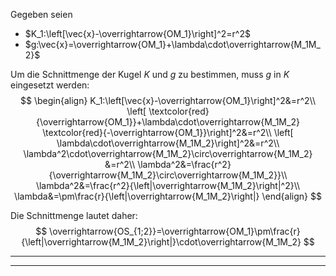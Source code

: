 Gegeben seien
- $K_1:\left[\vec{x}-\overrightarrow{OM_1}\right]^2=r^2$
- $g:\vec{x}=\overrightarrow{OM_1}+\lambda\cdot\overrightarrow{M_1M_2}$

Um die Schnittmenge der Kugel $K$ und $g$ zu bestimmen, muss $g$ in $K$ eingesetzt werden:
$$
\begin{align}
	K_1:\left[\vec{x}-\overrightarrow{OM_1}\right]^2&=r^2\\
	\left[
		\textcolor{red}{\overrightarrow{OM_1}}+\lambda\cdot\overrightarrow{M_1M_2} \textcolor{red}{-\overrightarrow{OM_1}}\right]^2&=r^2\\
	\left[
		\lambda\cdot\overrightarrow{M_1M_2}\right]^2&=r^2\\
	\lambda^2\cdot\overrightarrow{M_1M_2}\circ\overrightarrow{M_1M_2}
		&=r^2\\
	\lambda^2&=\frac{r^2}{\overrightarrow{M_1M_2}\circ\overrightarrow{M_1M_2}}\\
	\lambda^2&=\frac{r^2}{\left|\overrightarrow{M_1M_2}\right|^2}\\
	\lambda&=\pm\frac{r}{\left|\overrightarrow{M_1M_2}\right|}
\end{align}
$$

Die Schnittmenge lautet daher:
$$
\overrightarrow{OS_{1;2}}=\overrightarrow{OM_1}\pm\frac{r}{\left|\overrightarrow{M_1M_2}\right|}\cdot\overrightarrow{M_1M_2}
$$

---
---